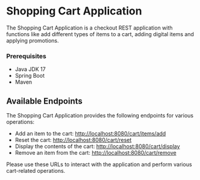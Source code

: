# Shopping Cart Application
The Shopping Cart Application is a checkout REST application with functions like add different types of items to a cart, adding digital items and applying promotions.
### Prerequisites

- Java JDK 17
- Spring Boot 
- Maven

## Available Endpoints

The Shopping Cart Application provides the following endpoints for various operations:

- Add an item to the cart: [http://localhost:8080/cart/items/add](http://localhost:8080/cart/items/add)
- Reset the cart: [http://localhost:8080/cart/reset](http://localhost:8080/cart/reset)
- Display the contents of the cart: [http://localhost:8080/cart/display](http://localhost:8080/cart/display)
- Remove an item from the cart: [http://localhost:8080/cart/remove](http://localhost:8080/cart/remove)

Please use these URLs to interact with the application and perform various cart-related operations.

